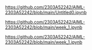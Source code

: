 https://github.com/2303A52242/AIML-2303A52242/blob/main/Untitled0.ipynb

https://github.com/2303A52242/AIML-2303A52242/blob/main/week_1.ipynb

https://github.com/2303A52242/AIML-2303A52242/blob/main/week_1.ipynb
